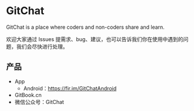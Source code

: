# GitChat
GitChat is a place where coders and non-coders share and learn.

欢迎大家通过 Issues 提需求、bug、建议，也可以告诉我们你在使用中遇到的问题，我们会尽快进行处理。

## 产品
- App 
  - Android：<https://fir.im/GitChatAndroid>
- GitBook.cn
- 微信公众号：GitChat
